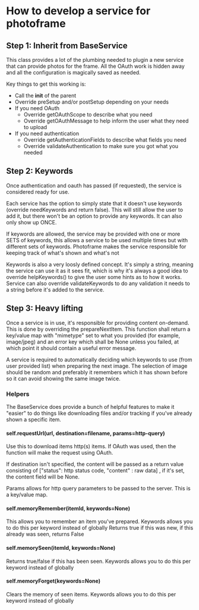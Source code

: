 # How to develop a service for photoframe

## Step 1: Inherit from BaseService

This class provides a lot of the plumbing needed to plugin a new service that can provide photos for the frame.
All the OAuth work is hidden away and all the configuration is magically saved as needed.

Key things to get this working is:
- Call the __init__ of the parent
- Override preSetup and/or postSetup depending on your needs
- If you need OAuth
  - Override getOAuthScope to describe what you need
  - Override getOAuthMessage to help inform the user what they need to upload
- If you need authentication
  - Override getAuthenticationFields to describe what fields you need
  - Override validateAuthentication to make sure you got what you needed

## Step 2: Keywords

Once authentication and oauth has passed (if requested), the service is considered ready for use.

Each service has the option to simply state that it doesn't use keywords (override needKeywords and return false).
This will still allow the user to add it, but there won't be an option to provide any keywords. It can also only show up ONCE.

If keywords are allowed, the service may be provided with one or more SETS of keywords, this allows a service to be used multiple
times but with different sets of keywords. Photoframe makes the service responsible for keeping track of what's shown and what's not

Keywords is also a very loosly defined concept. It's simply a string, meaning the service can use it as it sees fit, which is why
it's always a good idea to override helpKeywords() to give the user some hints as to how it works. Service can also override
validateKeywords to do any validation it needs to a string before it's added to the service.

## Step 3: Heavy lifting

Once a service is in use, it's responsible for providing content on-demand. This is done by overriding the prepareNextItem.
This function shall return a key/value map with "mimetype" set to what you provided (for example, image/jpeg)
and an error key which shall be None unless you failed, at which point it should contain a useful error message.

A service is required to automatically deciding which keywords to use (from user provided list) when preparing the next image.
The selection of image should be random and preferably it remembers which it has shown before so it can avoid showing the same
image twice.

### Helpers

The BaseService does provide a bunch of helpful features to make it "easier" to do things like downloading files and/or
tracking if you've already shown a specific item.

#### self.requestUrl(url, destination=filename, params=http-query)

Use this to download items http(s) items. If OAuth was used, then the function will make the request using OAuth.

If destination isn't specified, the content will be passed as a return value consisting of ["status": http status code, "content" : raw data]
, if it's set, the content field will be None.

Params allows for http query parameters to be passed to the server. This is a key/value map.

#### self.memoryRemember(itemId, keywords=None)

This allows you to remember an item you've prepared. Keywords allows you to do this per keyword instead of globally
Returns true if this was new, if this already was seen, returns False

#### self.memorySeen(itemId, keywords=None)

Returns true/false if this has been seen. Keywords allows you to do this per keyword instead of globally

#### self.memoryForget(keywords=None)

Clears the memory of seen items. Keywords allows you to do this per keyword instead of globally

